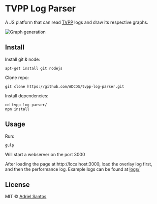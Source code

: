# TVPP Log Parser

A JS platform that can read [TVPP](https://github.com/eliseumiguel/TVPP-DEV) logs and draw its respective graphs.

![Graph generation](https://user-images.githubusercontent.com/6514747/92659780-6c754c00-f2cf-11ea-8e4f-de64f686ddb6.gif)

## Install
Install git & node:

    apt-get install git nodejs
	
Clone repo:

    git clone https://github.com/ADCDS/tvpp-log-parser.git
    
Install dependencies:

    cd tvpp-log-parser/
	npm install


## Usage

Run:

    gulp

Will start a webserver on the port 3000

After loading the page at http://localhost:3000, load the overlay log first, and then the performance log.
Example logs can be found at [logs/](https://github.com/ADCDS/tvpp-log-parser/tree/master/logs) 

## License

MIT © [Adriel Santos](https://github.com/ADCDS)
